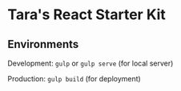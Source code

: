 # Tara's React Starter Kit

## Environments

Development: `gulp` or `gulp serve` (for local server)

Production: `gulp build` (for deployment)
